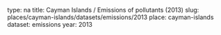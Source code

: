 type: na
title: Cayman Islands / Emissions of pollutants (2013)
slug: places/cayman-islands/datasets/emissions/2013
place: cayman-islands
dataset: emissions
year: 2013
